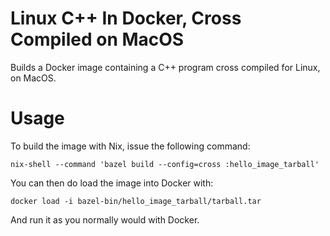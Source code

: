 Linux C++ In Docker, Cross Compiled on MacOS
============================================

Builds a Docker image containing a C++ program cross compiled for Linux, on MacOS.

# Usage

To build the image with Nix, issue the following command:
```
nix-shell --command 'bazel build --config=cross :hello_image_tarball'
```

You can then do load the image into Docker with:
```
docker load -i bazel-bin/hello_image_tarball/tarball.tar
```

And run it as you normally would with Docker.
